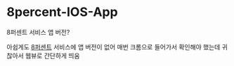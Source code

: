 # 8percent-IOS-App
8퍼센트 서비스 앱 버전?

아쉽게도 [8퍼센트](https://8percent.kr/) 서비스에 앱 버전이 없어 매번 크롬으로 들어가서 확인해야 했는데 귀찮아서 웹뷰로 간단하게 띄움
